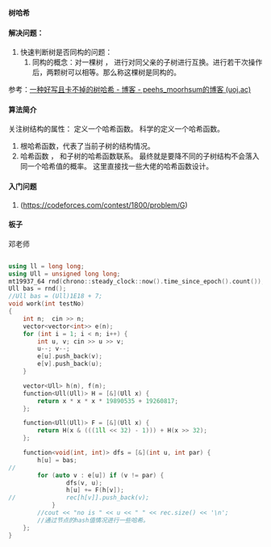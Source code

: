 **树哈希**

#### 解决问题：

1. 快速判断树是否同构的问题：
    1. 同构的概念：对一棵树 ， 进行对同父亲的子树进行互换。进行若干次操作后，两颗树可以相等。那么称这棵树是同构的。



参考：[一种好写且卡不掉的树哈希 - 博客 - peehs_moorhsum的博客 (uoj.ac)](https://peehs-moorhsum.blog.uoj.ac/blog/7891)

#### 算法简介

关注树结构的属性： 定义一个哈希函数。
科学的定义一个哈希函数。
1. 根哈希函数，代表了当前子树的结构情况。
2. 哈希函数 ， 和子树的哈希函数联系。
  最终就是要降不同的子树结构不会落入同一个哈希值的概率。
  这里直接找一些大佬的哈希函数设计。

#### 入门问题

1. (https://codeforces.com/contest/1800/problem/G)

#### 板子

邓老师
```cpp

using ll = long long;
using Ull = unsigned long long;
mt19937_64 rnd(chrono::steady_clock::now().time_since_epoch().count());
Ull bas = rnd();
//Ull bas = (Ull)1E18 + 7;
void work(int testNo)
{
	int n;  cin >> n;
	vector<vector<int>> e(n);
	for (int i = 1; i < n; i++) {
		int u, v; cin >> u >> v;
		u--; v--;
		e[u].push_back(v);
		e[v].push_back(u);
	}

	vector<Ull> h(n), f(n);
	function<Ull(Ull)> H = [&](Ull x) {
		return x * x * x * 19890535 + 19260817;
	};

	function<Ull(Ull)> F = [&](Ull x) {
		return H(x & (((1ll << 32) - 1))) + H(x >> 32);
	};

	function<void(int, int)> dfs = [&](int u, int par) {
		h[u] = bas;
//
		for (auto v : e[u]) if (v != par) {
				dfs(v, u);
				h[u] += F(h[v]);
//				rec[h[v]].push_back(v);
			}
		//cout << "no is " << u << " " << rec.size() << '\n';
		//通过节点的hash值情况进行一些哈希。
	};
}
```

